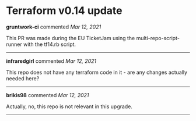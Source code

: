 # Terraform v0.14 update

**gruntwork-ci** commented *Mar 12, 2021*

This PR was made during the EU TicketJam using the multi-repo-script-runner with the tf14.rb script.
<br />
***


**infraredgirl** commented *Mar 12, 2021*

This repo does not have any terraform code in it - are any changes actually needed here?
***

**brikis98** commented *Mar 12, 2021*

Actually, no, this repo is not relevant in this upgrade.
***

